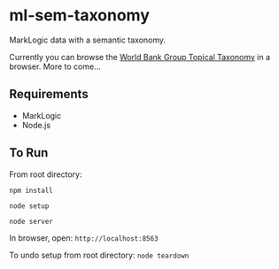 # ml-sem-taxonomy

MarkLogic data with a semantic taxonomy.

Currently you can browse the [World Bank Group Topical Taxonomy](http://vocabulary.worldbank.org/taxonomy.html) in a browser. More to come...

## Requirements

- MarkLogic
- Node.js

## To Run

From root directory:

```npm install```

```node setup```

```node server```

In browser, open: `http://localhost:8563`

To undo setup from root directory: `node teardown`

